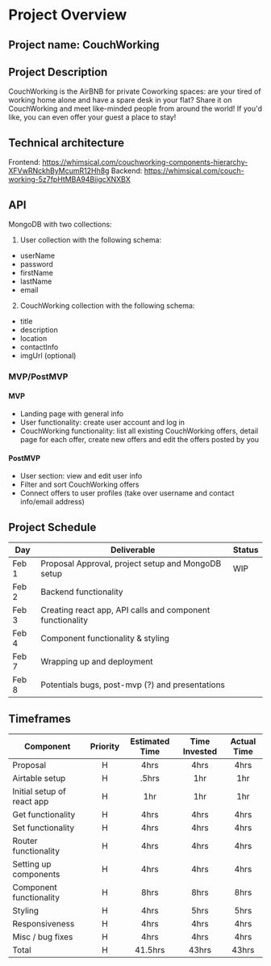 # Project Overview

## Project name: CouchWorking

## Project Description

CouchWorking is the AirBNB for private Coworking spaces: are your tired of working home alone and have a spare desk in your flat? Share it on CouchWorking and meet like-minded people from around the world! If you'd like, you can even offer your guest a place to stay!

## Technical architecture
Frontend: https://whimsical.com/couchworking-components-hierarchy-XFVwRNckhByMcumR12Hh8g
Backend: https://whimsical.com/couch-working-5z7fpHtMBA94BiigcXNXBX

## API

MongoDB with two collections:

1) User collection with the following schema:
- userName
- password
- firstName
- lastName
- email

2) CouchWorking collection with the following schema:
- title
- description
- location
- contactInfo
- imgUrl (optional)

### MVP/PostMVP

#### MVP

- Landing page with general info
- User functionality: create user account and log in
- CouchWorking functionality: list all existing CouchWorking offers, detail page for each offer, create new offers and edit the offers posted by you

#### PostMVP

- User section: view and edit user info
- Filter and sort CouchWorking offers
- Connect offers to user profiles (take over username and contact info/email address)

## Project Schedule

| Day     | Deliverable                               | Status   |
| ------- | ----------------------------------------- | -------- |
| Feb 1 | Proposal Approval, project setup and MongoDB setup        |  WIP |
| Feb 2  | Backend functionality |  |
| Feb 3  | Creating react app, API calls and component functionality                          |  |
| Feb 4  | Component functionality & styling                       |  |
| Feb 7  | Wrapping up and deployment                |  |
| Feb 8  | Potentials bugs, post-mvp (?) and presentations                             |  |

## Timeframes

| Component                  | Priority | Estimated Time | Time Invested | Actual Time |
| -------------------------- | :------: | :------------: | :-----------: | :---------: |
| Proposal                   |    H     |      4hrs      |     4hrs      |    4hrs     |
| Airtable setup             |    H     |     .5hrs      |      1hr      |     1hr     |
| Initial setup of react app |    H     |      1hr       |      1hr      |     1hr     |
| Get functionality          |    H     |      4hrs      |     4hrs      |    4hrs     |
| Set functionality          |    H     |      4hrs      |     4hrs      |    4hrs     |
| Router functionality       |    H     |      4hrs      |     4hrs      |    4hrs     |
| Setting up components      |    H     |      4hrs      |     4hrs      |    4hrs     |
| Component functionality    |    H     |      8hrs      |     8hrs      |    8hrs     |
| Styling                    |    H     |      4hrs      |     5hrs      |    5hrs     |
| Responsiveness             |    H     |      4hrs      |     4hrs      |    4hrs     |
| Misc / bug fixes           |    H     |      4hrs      |     4hrs      |    4hrs     |
| Total                      |    H     |    41.5hrs     |     43hrs     |    43hrs    |
